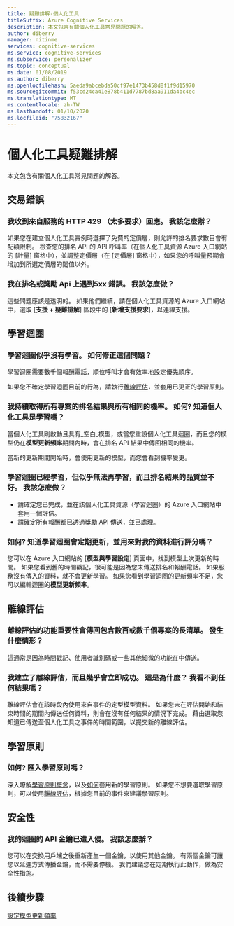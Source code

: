 ```yaml
---
title: 疑難排解-個人化工具
titleSuffix: Azure Cognitive Services
description: 本文包含有關個人化工具常見問題的解答。
author: diberry
manager: nitinme
services: cognitive-services
ms.service: cognitive-services
ms.subservice: personalizer
ms.topic: conceptual
ms.date: 01/08/2019
ms.author: diberry
ms.openlocfilehash: 5aeda9abcebda50cf97e1473b458d8f1f9d15970
ms.sourcegitcommit: f53cd24ca41e878b411d7787bd8aa911da4bc4ec
ms.translationtype: MT
ms.contentlocale: zh-TW
ms.lasthandoff: 01/10/2020
ms.locfileid: "75832167"
---
```

# <a name="personalizer-troubleshooting"></a>個人化工具疑難排解

本文包含有關個人化工具常見問題的解答。

## <a name="transaction-errors"></a>交易錯誤

### <a name="i-get-an-http-429-too-many-requests-response-from-the-service-what-can-i-do"></a>我收到來自服務的 HTTP 429 （太多要求）回應。 我該怎麼辦？

如果您在建立個人化工具實例時選擇了免費的定價層，則允許的排名要求數目會有配額限制。 檢查您的排名 API 的 API 呼叫率（在個人化工具資源 Azure 入口網站的 [計量] 窗格中），並調整定價層（在 [定價層] 窗格中），如果您的呼叫量預期會增加到所選定價層的閾值以外。

### <a name="im-getting-a-5xx-error-on-rank-or-reward-apis-what-should-i-do"></a>我在排名或獎勵 Api 上遇到5xx 錯誤。 我該怎麼做？

這些問題應該是透明的。 如果他們繼續，請在個人化工具資源的 Azure 入口網站中，選取 [**支援 + 疑難排解**] 區段中的 [**新增支援要求**]，以連線支援。


## <a name="learning-loop"></a>學習迴圈

<!--

### How do I import a learning policy?


-->

### <a name="the-learning-loop-doesnt-seem-to-learn-how-do-i-fix-this"></a>學習迴圈似乎沒有學習。 如何修正這個問題？

學習迴圈需要數千個報酬電話，順位呼叫才會有效率地設定優先順序。

如果您不確定學習迴圈目前的行為，請執行[離線評估](concepts-offline-evaluation.md)，並套用已更正的學習原則。

### <a name="i-keep-getting-rank-results-with-all-the-same-probabilities-for-all-items-how-do-i-know-personalizer-is-learning"></a>我持續取得所有專案的排名結果與所有相同的機率。 如何? 知道個人化工具是學習嗎？

當個人化工具剛啟動且具有_空白_模型，或當您重設個人化工具迴圈，而且您的模型仍在**模型更新頻率**期間內時，會在排名 API 結果中傳回相同的機率。

當新的更新期間開始時，會使用更新的模型，而您會看到機率變更。

### <a name="the-learning-loop-was-learning-but-seems-to-not-learn-anymore-and-the-quality-of-the-rank-results-isnt-that-good-what-should-i-do"></a>學習迴圈已經學習，但似乎無法再學習，而且排名結果的品質並不好。 我該怎麼做？

* 請確定您已完成，並在該個人化工具資源（學習迴圈）的 Azure 入口網站中套用一個評估。
* 請確定所有報酬都已透過獎勵 API 傳送，並已處理。

### <a name="how-do-i-know-that-the-learning-loop-is-getting-updated-regularly-and-is-used-to-score-my-data"></a>如何? 知道學習迴圈會定期更新，並用來對我的資料進行評分嗎？

您可以在 Azure 入口網站的 [**模型與學習設定**] 頁面中，找到模型上次更新的時間。 如果您看到舊的時間戳記，很可能是因為您未傳送排名和報酬電話。 如果服務沒有傳入的資料，就不會更新學習。 如果您看到學習迴圈的更新頻率不足，您可以編輯迴圈的**模型更新頻率**。


## <a name="offline-evaluations"></a>離線評估

### <a name="an-offline-evaluations-feature-importance-returns-a-long-list-with-hundreds-or-thousands-of-items-what-happened"></a>離線評估的功能重要性會傳回包含數百或數千個專案的長清單。 發生什麼情形？

這通常是因為時間戳記、使用者識別碼或一些其他細微的功能在中傳送。

### <a name="i-created-an-offline-evaluation-and-it-succeeded-almost-instantly-why-is-that-i-dont-see-any-results"></a>我建立了離線評估，而且幾乎會立即成功。 這是為什麼？ 我看不到任何結果嗎？

離線評估會在該時段內使用來自事件的定型模型資料。 如果您未在評估開始和結束時間的期間內傳送任何資料，則會在沒有任何結果的情況下完成。 藉由選取您知道已傳送至個人化工具之事件的時間範圍，以提交新的離線評估。

## <a name="learning-policy"></a>學習原則

### <a name="how-do-i-import-a-learning-policy"></a>如何? 匯入學習原則嗎？

深入瞭解[學習原則概念](concept-active-learning.md#understand-learning-policy-settings)，以及[如何](how-to-learning-policy.md)套用新的學習原則。 如果您不想要選取學習原則，可以使用[離線評估](how-to-offline-evaluation.md)，根據您目前的事件來建議學習原則。


## <a name="security"></a>安全性

### <a name="the-api-key-for-my-loop-has-been-compromised-what-can-i-do"></a>我的迴圈的 API 金鑰已遭入侵。 我該怎麼辦？

您可以在交換用戶端之後重新產生一個金鑰，以使用其他金鑰。 有兩個金鑰可讓您以延遲方式傳播金鑰，而不需要停機。 我們建議您在定期執行此動作，做為安全性措施。


## <a name="next-steps"></a>後續步驟

[設定模型更新頻率](how-to-settings.md#model-update-frequency)